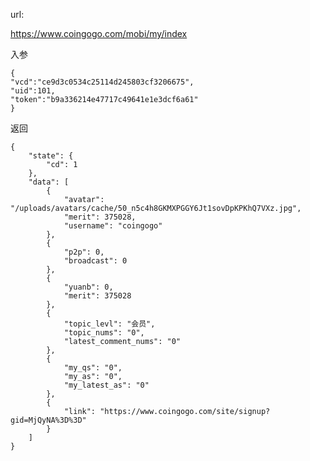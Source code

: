 url:

https://www.coingogo.com/mobi/my/index

入参

	{
	"vcd":"ce9d3c0534c25114d245803cf3206675",
	"uid":101,
	"token":"b9a336214e47717c49641e1e3dcf6a61"
	}

返回

	{
	    "state": {
	        "cd": 1
	    },
	    "data": [
	        {
	            "avatar": "/uploads/avatars/cache/50_n5c4h8GKMXPGGY6Jt1sovDpKPKhQ7VXz.jpg",
	            "merit": 375028,
	            "username": "coingogo"
	        },
	        {
	            "p2p": 0,
	            "broadcast": 0
	        },
	        {
	            "yuanb": 0,
	            "merit": 375028
	        },
	        {
	            "topic_levl": "会员",
	            "topic_nums": "0",
	            "latest_comment_nums": "0"
	        },
	        {
	            "my_qs": "0",
	            "my_as": "0",
	            "my_latest_as": "0"
	        },
	        {
	            "link": "https://www.coingogo.com/site/signup?gid=MjQyNA%3D%3D"
	        }
	    ]
	}
